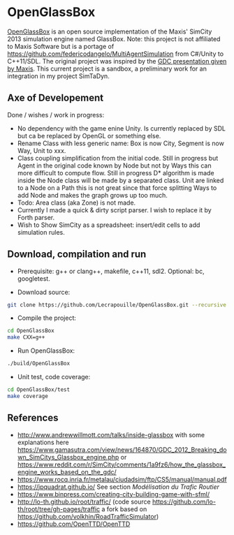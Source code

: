 # OpenGlassBox

[OpenGlassBox](https://github.com/Lecrapouille/OpenGlassBox) is an open source implementation of the Maxis' SimCity 2013 simulation engine named GlassBox. Note: this project is not affiliated to Maxis Software but is a portage of
https://github.com/federicodangelo/MultiAgentSimulation from C#/Unity to C++11/SDL. The original
project was inspired by the [GDC presentation given by Maxis](http://www.andrewwillmott.com/talks/inside-glassbox).
This current project is a sandbox, a preliminary work for an integration in my project SimTaDyn.

## Axe of Developement

Done / wishes / work in progress:
- No dependency with the game enine Unity. Is currently replaced by SDL but ca be replaced by OpenGL or something else.
- Rename Class with less generic name: Box is now City, Segment is now Way, Unit to xxx.
- Class coupling simplification from the initial code. Still in progress but Agent in the original code known by Node but not by Ways this can more difficult to compute flow. Still in progress D* algorithm is made inside the Node class will be made by a separated class. Unit are linked to a Node on a Path this is not great since that force splitting Ways to add Node and makes the graph grows up too much.
- Todo: Area class (aka Zone) is not made.
- Currently I made a quick & dirty script parser. I wish to replace it by Forth parser.
- Wish to Show SimCity as a spreadsheet: insert/edit cells to add simulation rules.

## Download, compilation and run

- Prerequisite: g++ or clang++, makefile, c++11, sdl2. Optional: bc, googletest.

- Download source:
```sh
git clone https://github.com/Lecrapouille/OpenGlassBox.git --recursive
```

- Compile the project:
```sh
cd OpenGlassBox
make CXX=g++
```

- Run OpenGlassBox:
```sh
./build/OpenGlassBox
```

- Unit test, code coverage:
```sh
cd OpenGlassBox/test
make coverage
```

## References

- http://www.andrewwillmott.com/talks/inside-glassbox with some explanations here https://www.gamasutra.com/view/news/164870/GDC_2012_Breaking_down_SimCitys_Glassbox_engine.php or https://www.reddit.com/r/SimCity/comments/1a9fz6/how_the_glassbox_engine_works_based_on_the_gdc/
- https://www.rocq.inria.fr/metalau/ciudadsim/ftp/CS5/manual/manual.pdf
- https://jpquadrat.github.io/ See section *Modélisation du Trafic Routier*
- https://www.binpress.com/creating-city-building-game-with-sfml/
- http://lo-th.github.io/root/traffic/ (code source https://github.com/lo-th/root/tree/gh-pages/traffic a fork based on https://github.com/volkhin/RoadTrafficSimulator)
- https://github.com/OpenTTD/OpenTTD
